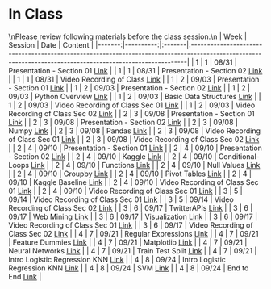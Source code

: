 In Class
============================

\nPlease review following materials before the class session.\n
|   Week |   Session | Date   | Content                                                                                                                                                    |
|-------:|----------:|:-------|:-----------------------------------------------------------------------------------------------------------------------------------------------------------|
|      1 |         1 | 08/31  | Presentation  - Section 01  [Link](https://rpi.box.com/s/g3wsswc1gvqxvamkuxee77eb4qugizvj)                                                                 |
|      1 |         1 | 08/31  | Presentation  - Section 02 [Link](https://rpi.box.com/s/qdd5wlo58f5ludkxmb4yd17mgnyc0sbh)                                                                  |
|      1 |         1 | 08/31  | Video Recording of Class [Link](https://rensselaer.webex.com/rensselaer/ldr.php?RCID=bfb2ae23c30e4151ba55599a4e0e1d8a)                                     |
|      1 |         2 | 09/03  | Presentation  - Section 01  [Link](https://rpi.box.com/s/g3wsswc1gvqxvamkuxee77eb4qugizvj)                                                                 |
|      1 |         2 | 09/03  | Presentation  - Section 02 [Link](https://rpi.box.com/s/qdd5wlo58f5ludkxmb4yd17mgnyc0sbh)                                                                  |
|      1 |         2 | 09/03  | Python Overview [Link](../notebooks/01-intro-python/01-python-overview)                                                                                    |
|      1 |         2 | 09/03  | Basic Data Structures [Link](../notebooks/01-intro-python/02-datastructures)                                                                               |
|      1 |         2 | 09/03  | Video Recording of Class Sec 01 [Link](https://rensselaer.webex.com/rensselaer/ldr.php?RCID=508048265d664a6f917a44a9bc67cb25)                              |
|      1 |         2 | 09/03  | Video Recording of Class Sec 02 [Link](https://rensselaer.webex.com/recordingservice/sites/rensselaer/recording/play/e18980e944fe42aa847c242e4d0d8ab8)     |
|      2 |         3 | 09/08  | Presentation  - Section 01  [Link](https://rpi.box.com/s/g3wsswc1gvqxvamkuxee77eb4qugizvj)                                                                 |
|      2 |         3 | 09/08  | Presentation  - Section 02 [Link](https://rpi.box.com/s/qdd5wlo58f5ludkxmb4yd17mgnyc0sbh)                                                                  |
|      2 |         3 | 09/08  | Numpy [Link](../notebooks/01-intro-python/03-numpy)                                                                                                        |
|      2 |         3 | 09/08  | Pandas [Link](../notebooks/01-intro-python/04-pandas)                                                                                                      |
|      2 |         3 | 09/08  | Video Recording of Class Sec 01 [Link](https://rensselaer.webex.com/webappng/sites/rensselaer/recording/play/93fa92484195459490e45719d94d4fe6)             |
|      2 |         3 | 09/08  | Video Recording of Class Sec 02 [Link](https://rensselaer.webex.com/recordingservice/sites/rensselaer/recording/play/e8ebc605718049ce99e07f066d7cd25f)     |
|      2 |         4 | 09/10  | Presentation  - Section 01  [Link](https://rpi.box.com/s/g3wsswc1gvqxvamkuxee77eb4qugizvj)                                                                 |
|      2 |         4 | 09/10  | Presentation  - Section 02 [Link](https://rpi.box.com/s/qdd5wlo58f5ludkxmb4yd17mgnyc0sbh)                                                                  |
|      2 |         4 | 09/10  | Kaggle  [Link](https://www.kaggle.com/)                                                                                                                    |
|      2 |         4 | 09/10  | Conditional-Loops [Link](../notebooks/02-intro-python/01-conditionals-loops)                                                                               |
|      2 |         4 | 09/10  | Functions [Link](../notebooks/02-intro-python/02-functions)                                                                                                |
|      2 |         4 | 09/10  | Null Values [Link](../notebooks/02-intro-python/03-null-values)                                                                                            |
|      2 |         4 | 09/10  | Groupby  [Link](../notebooks/02-intro-python/04-groupby)                                                                                                   |
|      2 |         4 | 09/10  | Pivot Tables [Link](../notebooks/02-intro-python/04-pivottable)                                                                                            |
|      2 |         4 | 09/10  | Kaggle Baseline [Link](../notebooks/02-intro-python/05-kaggle-baseline)                                                                                    |
|      2 |         4 | 09/10  | Video Recording of Class Sec 01 [Link](https://rensselaer.webex.com/webappng/sites/rensselaer/recording/play/53d4aef08b534337b8fe077870ee7ec0)             |
|      2 |         4 | 09/10  | Video Recording of Class Sec 01 [Link](https://rensselaer.webex.com/recordingservice/sites/rensselaer/recording/play/7cf2c9cb7fe04c0ba0b4697e96c291dc)     |
|      3 |         5 | 09/14  | Video Recording of Class Sec 01 [Link](https://rensselaer.webex.com/rensselaer/ldr.php?RCID=6deccb8602db4a1984a7a0e727dffbbc)                              |
|      3 |         5 | 09/14  | Video Recording of Class Sec 02 [Link](https://rensselaer.webex.com/recordingservice/sites/rensselaer/recording/play/ceeddcf8fdb54ee9a953ed814b4727ab)     |
|      3 |         6 | 09/17  | TwitterAPIs [Link](../notebooks/03-viz-api-scraper/01-intro-api-twitter)                                                                                   |
|      3 |         6 | 09/17  | Web Mining [Link](../notebooks/03-viz-api-scraper/02-intro-python-webmining)                                                                               |
|      3 |         6 | 09/17  | Visualization [Link](../notebooks/03-viz-api-scraper/03-visualization-python-seaborn)                                                                      |
|      3 |         6 | 09/17  | Video Recording of Class Sec 01 [Link](https://rensselaer.webex.com/rensselaer/ldr.php?RCID=84fd624c95554f8489dfc64d260245df)                              |
|      3 |         6 | 09/17  | Video Recording of Class Sec 02 [Link](https://rensselaer.webex.com/recordingservice/sites/rensselaer/recording/playback/75e8ebaed323473daf4d9c088a767a89) |
|      4 |         7 | 09/21  | Regular Expressions [Link](../notebooks/03-viz-api-scraper/04-strings-regular-expressions)                                                                 |
|      4 |         7 | 09/21  | Feature Dummies [Link](../notebooks/03-viz-api-scraper/05-features-dummies)                                                                                |
|      4 |         7 | 09/21  | Matplotlib [Link](../notebooks/03-viz-api-scraper/06-matplotlib)                                                                                           |
|      4 |         7 | 09/21  | Neural Networks [Link](../notebooks/04-intro-modeling/01-neural-networks)                                                                                  |
|      4 |         7 | 09/21  | Train Test Split [Link](../notebooks/04-intro-modeling/02-train-test-split)                                                                                |
|      4 |         7 | 09/21  | Intro Logistic Regression KNN [Link](../notebooks/04-intro-modeling/03-intro-logistic-knn)                                                                 |
|      4 |         8 | 09/24  | Intro Logistic Regression KNN [Link](../notebooks/04-intro-modeling/04-knn)                                                                                |
|      4 |         8 | 09/24  | SVM [Link](../notebooks/04-intro-modeling/05-svm-roc)                                                                                                      |
|      4 |         8 | 09/24  | End to End [Link](../notebooks/book/02_end_to_end_machine_learning_project)                                                                                |
